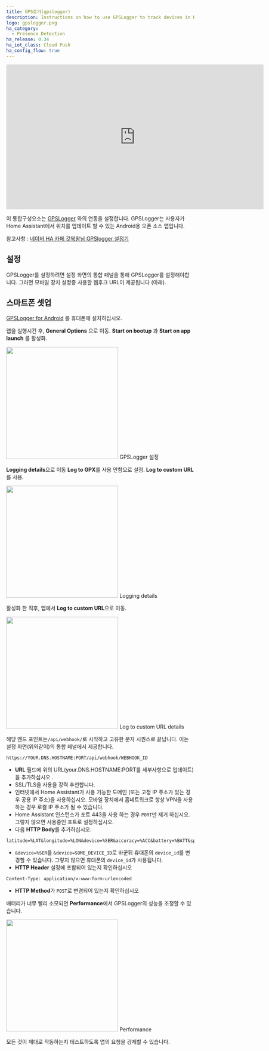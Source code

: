 ```yaml
---
title: GPS로거(gpslogger)
description: Instructions on how to use GPSLogger to track devices in Home Assistant.
logo: gpslogger.png
ha_category:
  - Presence Detection
ha_release: 0.34
ha_iot_class: Cloud Push
ha_config_flow: true
---
```


<iframe width="690" height="388" src="https://www.youtube.com/embed/bZE10qMHcXA" frameborder="0" allow="accelerometer; autoplay; encrypted-media; gyroscope; picture-in-picture" allowfullscreen></iframe>

이 통합구성요소는 [GPSLogger](https://gpslogger.app/) 와의 연동을 설정합니다. GPSLogger는 사용자가 Home Assistant에서 위치를 업데이트 할 수 있는 Android용 오픈 소스 앱입니다.

참고사항 : [네이버 HA 카페 갓북왕님 GPSlogger 설정기](https://cafe.naver.com/koreassistant/730)

## 설정 

GPSLogger를 설정하려면 설정 화면의 통합 패널을 통해 GPSLogger를 설정해야합니다. 그러면 모바일 장치 설정중 사용할 웹후크 URL이 제공됩니다 (아래).

## 스마트폰 셋업

[GPSLogger for Android](https://play.google.com/store/apps/details?id=com.mendhak.gpslogger) 를 휴대폰에 설치하십시오. 


앱을 실행시킨 후, **General Options** 으로 이동. **Start on bootup** 과 **Start on app launch** 를 활성화. 

<p class='img'>
  <img width='300' src='/images/integrations/gpslogger/settings.png' />
  GPSLogger 설정
</p>

**Logging details**으로 이동 **Log to GPX**를 사용 안함으로 설정. **Log to custom URL**를 사용.

<p class='img'>
  <img width='300' src='/images/integrations/gpslogger/logging-details.png' />
  Logging details
</p>

활성화 한 직후, 앱에서 **Log to custom URL**으로 이동.

<p class='img'>
  <img width='300' src='/images/integrations/gpslogger/custom-url.png' />
  Log to custom URL details
</p>

해당 엔드 포인트는`/api/webhook/`로 시작하고 고유한 문자 시퀀스로 끝납니다. 이는 설정 화면(위와같이)의 통합 패널에서 제공합니다.

```text
https://YOUR.DNS.HOSTNAME:PORT/api/webhook/WEBHOOK_ID
```

- **URL** 필드에 위의 URL(your.DNS.HOSTNAME:PORT를 세부사항으로 업데이트)을 추가하십시오 .
- SSL/TLS을 사용을 강력 추천합니다. 
- 인터넷에서 Home Assistant가 사용 가능한 도메인 (또는 고정 IP 주소가 있는 경우 공용 IP 주소)을 사용하십시오.  모바일 장치에서 홈네트워크로 항상 VPN을 사용하는 경우 로컬 IP 주소가 될 수 있습니다.
- Home Assistant 인스턴스가 포트 443을 사용 하는 경우 `PORT`만 제거 하십시오. 그렇지 않으면 사용중인 포트로 설정하십시오.
- 다음 **HTTP Body**를 추가하십시오.
```text
latitude=%LAT&longitude=%LON&device=%SER&accuracy=%ACC&battery=%BATT&speed=%SPD&direction=%DIR&altitude=%ALT&provider=%PROV&activity=%ACT
```
- `&device=%SER`를 `&device=SOME_DEVICE_ID`로 바꾼뒤 휴대폰의 `device_id`를 변경할 수 있습니다. 그렇지 않으면 휴대폰의 `device_id`가 사용됩니다.
- **HTTP Header** 설정에 포함되어 있는지 확인하십시오
```text
Content-Type: application/x-www-form-urlencoded
```
- **HTTP Method**가 `POST`로 변경되어 있는지 확인하십시오

배터리가 너무 빨리 소모되면 **Performance**에서 GPSLogger의 성능을 조정할 수 있습니다.

<p class='img'>
  <img width='300' src='/images/integrations/gpslogger/performance.png' />
  Performance
</p>

모든 것이 제대로 작동하는지 테스트하도록 앱의 요청을 강제할 수 있습니다.